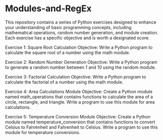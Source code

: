 # Modules-and-RegEx

This repository contains a series of Python exercises designed to enhance your understanding of basic programming concepts, including mathematical operations, random number generation, and module creation. Each exercise has a specific objective and is worth a designated score.

Exercise 1: Square Root Calculation
Objective: Write a Python program to calculate the square root of a number using the math module.

Exercise 2: Random Number Generation
Objective: Write a Python program to generate a random number between 1 and 10 using the random module.

Exercise 3: Factorial Calculation
Objective: Write a Python program to calculate the factorial of a number using the math module.

Exercise 4: Area Calculations Module
Objective: Create a Python module named math_operations that contains functions to calculate the area of a circle, rectangle, and triangle. Write a program to use this module for area calculations.

Exercise 5: Temperature Conversion Module
Objective: Create a Python module named temperature_conversion that contains functions to convert Celsius to Fahrenheit and Fahrenheit to Celsius. Write a program to use this module for temperature conversions.
